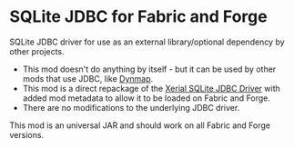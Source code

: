 # SQLite JDBC for Fabric and Forge

SQLite JDBC driver for use as an external library/optional dependency by other projects.

* This mod doesn't do anything by itself - but it can be used by other mods that use JDBC, like [Dynmap](https://github.com/webbukkit/dynmap).
* This mod is a direct repackage of the [Xerial SQLite JDBC Driver](https://github.com/xerial/sqlite-jdbc) with added mod metadata to allow it to be loaded on Fabric and Forge.
* There are no modifications to the underlying JDBC driver.

This mod is an universal JAR and should work on all Fabric and Forge versions.

